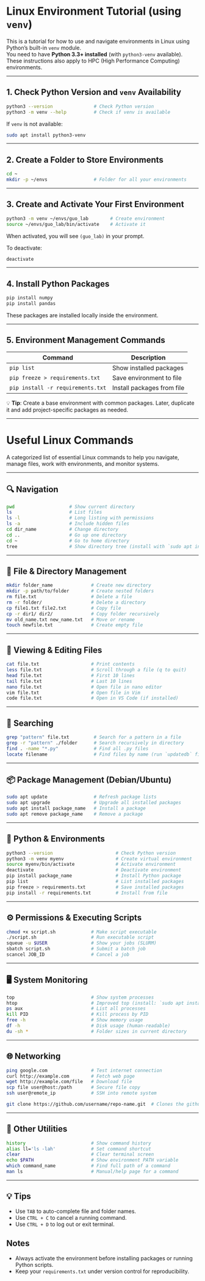 # Linux Environment Tutorial (using `venv`)

This is a tutorial for how to use and navigate environments in Linux using Python’s built-in `venv` module.  
You need to have **Python 3.3+ installed** (with `python3-venv` available).  
These instructions also apply to HPC (High Performance Computing) environments.

---

## 1. Check Python Version and `venv` Availability

```bash
python3 --version               # Check Python version
python3 -m venv --help          # Check if venv is available
```

If `venv` is not available:

```bash
sudo apt install python3-venv
```

---

## 2. Create a Folder to Store Environments

```bash
cd ~
mkdir -p ~/envs                 # Folder for all your environments
```

---

## 3. Create and Activate Your First Environment

```bash
python3 -m venv ~/envs/guo_lab        # Create environment
source ~/envs/guo_lab/bin/activate    # Activate it
```

When activated, you will see `(guo_lab)` in your prompt.

To deactivate:

```bash
deactivate
```

---

## 4. Install Python Packages

```bash
pip install numpy
pip install pandas
```

These packages are installed locally inside the environment.

---

## 5. Environment Management Commands

| Command | Description |
|--------|-------------|
| `pip list` | Show installed packages |
| `pip freeze > requirements.txt` | Save environment to file |
| `pip install -r requirements.txt` | Install packages from file |

💡 **Tip**: Create a base environment with common packages. Later, duplicate it and add project-specific packages as needed.

---

# Useful Linux Commands

A categorized list of essential Linux commands to help you navigate, manage files, work with environments, and monitor systems.

---

## 🔍 Navigation

```bash
pwd                    # Show current directory
ls                     # List files
ls -l                  # Long listing with permissions
ls -a                  # Include hidden files
cd dir_name            # Change directory
cd ..                  # Go up one directory
cd ~                   # Go to home directory
tree                   # Show directory tree (install with `sudo apt install tree`)
```

---

## 📁 File & Directory Management

```bash
mkdir folder_name              # Create new directory
mkdir -p path/to/folder        # Create nested folders
rm file.txt                    # Delete a file
rm -r folder/                  # Delete a directory
cp file1.txt file2.txt         # Copy file
cp -r dir1/ dir2/              # Copy folder recursively
mv old_name.txt new_name.txt   # Move or rename
touch newfile.txt              # Create empty file
```

---

## 📄 Viewing & Editing Files

```bash
cat file.txt                   # Print contents
less file.txt                  # Scroll through a file (q to quit)
head file.txt                  # First 10 lines
tail file.txt                  # Last 10 lines
nano file.txt                  # Open file in nano editor
vim file.txt                   # Open file in Vim
code file.txt                  # Open in VS Code (if installed)
```

---

## 🔎 Searching

```bash
grep "pattern" file.txt         # Search for a pattern in a file
grep -r "pattern" ./folder      # Search recursively in directory
find . -name "*.py"             # Find all .py files
locate filename                 # Find files by name (run `updatedb` first)
```

---

## 📦 Package Management (Debian/Ubuntu)

```bash
sudo apt update                 # Refresh package lists
sudo apt upgrade                # Upgrade all installed packages
sudo apt install package_name   # Install a package
sudo apt remove package_name    # Remove a package
```

---

## 🧪 Python & Environments

```bash
python3 --version                       # Check Python version
python3 -m venv myenv                   # Create virtual environment
source myenv/bin/activate               # Activate environment
deactivate                              # Deactivate environment
pip install package_name                # Install Python package
pip list                                # List installed packages
pip freeze > requirements.txt           # Save installed packages
pip install -r requirements.txt         # Install from file
```

---

## ⚙️ Permissions & Executing Scripts

```bash
chmod +x script.sh             # Make script executable
./script.sh                    # Run executable script
squeue -u $USER                # Show your jobs (SLURM)
sbatch script.sh               # Submit a batch job
scancel JOB_ID                 # Cancel a job
```

---

## 🖥️ System Monitoring

```bash
top                            # Show system processes
htop                           # Improved top (install: `sudo apt install htop`)
ps aux                         # List all processes
kill PID                       # Kill process by PID
free -h                        # Show memory usage
df -h                          # Disk usage (human-readable)
du -sh *                       # Folder sizes in current directory
```

---

## 🌐 Networking

```bash
ping google.com                # Test internet connection
curl http://example.com        # Fetch web page
wget http://example.com/file   # Download file
scp file user@host:/path       # Secure file copy
ssh user@remote_ip             # SSH into remote system

git clone https://github.com/username/repo-name.git  # Clones the github folder
```

---

## 🧰 Other Utilities

```bash
history                        # Show command history
alias ll='ls -lah'             # Set command shortcut
clear                          # Clear terminal screen
echo $PATH                     # Show environment PATH variable
which command_name             # Find full path of a command
man ls                         # Manual/help page for a command
```

---

## 💡 Tips

- Use `TAB` to auto-complete file and folder names.
- Use `CTRL + C` to cancel a running command.
- Use `CTRL + D` to log out or exit terminal.

## Notes

- Always activate the environment before installing packages or running Python scripts.
- Keep your `requirements.txt` under version control for reproducibility.

